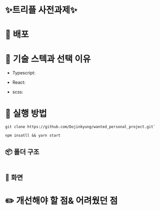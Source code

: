 # ✨트리플 사전과제✨

# 🚀 배포

<!-- [![Netlify Status](https://api.netlify.com/api/v1/badges/8c963488-351b-41d4-9152-60535ac564b2/deploy-status)]() -->

# 🔧 기술 스텍과 선택 이유

- Typescript:

- React:

- scss:

# 📌 실행 방법

```
git clone https://github.com/Dojinkyung/wanted_personal_project.git`

```

```
npm insatll && yarn start

```

## 📦 폴더 구조

```sh

```

## 📸 화면

# ✏️ 개선해야 할 점& 어려웠던 점
